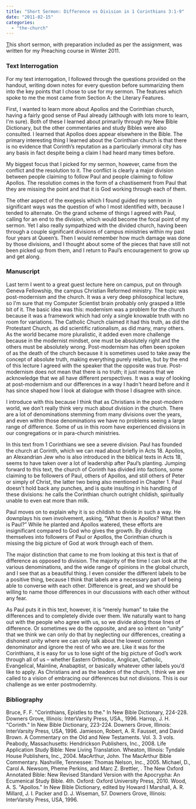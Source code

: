 ```yaml
---
title: "Short Sermon: Difference vs Division in 1 Corinthians 3:1-9"
date: "2011-02-15"
categories: 
  - "the-church"
---
```


[T](http://www.anabaptistredux.com/wp-content/uploads/2013/01/Short-Sermon.pdf "Short Sermon in PDF")his short sermon, with preparation included as per the assignment, was written for my Preaching course in Winter 2011.

### Text Interrogation

For my text interrogation, I followed through the questions provided on the handout, writing down notes for every question before summarizing them into the key points that I chose to use for my sermon. The features which spoke to me the most came from Section A: the Literary Features.

<!--more-->First, I wanted to learn more about Apollos and the Corinthian church, having a fairly good sense of Paul already (although with lots more to learn, I'm sure). Both of these I learned about primarily through my New Bible Dictionary, but the other commentaries and study Bibles were also consulted. I learned that Apollos does appear elsewhere in the Bible. The primary interesting thing I learned about the Corinthian church is that there is no evidence that Corinth’s reputation as a particularly immoral city has any basis in fact despite being a claim I had heard many times before.

My biggest focus that I picked for my sermon, however, came from the conflict and the resolution to it. The conflict is clearly a major division between people claiming to follow Paul and people claiming to follow Apollos. The resolution comes in the form of a chastisement from Paul that they are missing the point and that it is God working through each of them.

The other aspect of the exegesis which I found guided my sermon in significant ways was the question of who I most identified with, because I tended to alternate. On the grand scheme of things I agreed with Paul, calling for an end to the division, which would become the focal point of my sermon. Yet I also really sympathized with the divided church, having been through a couple significant divisions of campus ministries within my past four years at Queen’s. Then I would remember how much damage was done by those divisions, and I thought about some of the pieces that have still not been picked up from them, and I return to Paul’s encouragement to grow up and get along.

### Manuscript

Last term I went to a great guest lecture here on campus, put on through Geneva Fellowship, the campus Christian Reformed ministry. The topic was post-modernism and the church. It was a very deep philosophical lecture, so I'm sure that my Computer Scientist brain probably only grasped a little bit of it. The basic idea was this: modernism was a problem for the church because it was a framework which had only a single knowable truth with no room for variations. The Catholic Church claimed it had this truth, as did the Protestant Church, as did scientific rationalism, as did many, many others. As the world became more pluralistic, it added even more challenge because in the modernist mindset, one must be absolutely right and the others must be absolutely wrong. Post-modernism has often been spoken of as the death of the church because it is sometimes used to take away the concept of absolute truth, making everything purely relative, but by the end of this lecture I agreed with the speaker that the opposite was true. Post-modernism does not mean that there is no truth; it just means that we acknowledge that we all have different perspectives. It was a way of looking at post-modernism and our differences in a way I hadn't heard before and it has since shaped how I look at dialogue with those I disagree with since.

I introduce with this because I think that as Christians in the post-modern world, we don’t really think very much about division in the church. There are a lot of denominations stemming from many divisions over the years, and even within those denominations we have no problems seeing a large range of difference. Some of us in this room have experienced divisions in our congregations or in para-church ministries.

In this text from 1 Corinthians we see a severe division. Paul has founded the church at Corinth, which we can read about briefly in Acts 18. Apollos, an Alexandrian Jew who is also introduced in the biblical texts in Acts 18, seems to have taken over a lot of leadership after Paul’s planting. Jumping forward to this text, the church of Corinth has divided into factions, some claiming to be followers of Paul, others of Apollos, and still others of Peter or simply of Christ, the latter two being also mentioned in Chapter 1. Paul doesn't hold back any punches, and is quite insulting in his handling of these divisions: he calls the Corinthian church outright childish, spiritually unable to even eat more than milk.

Paul moves on to explain why it is so childish to divide in such a way. He downplays his own involvement, asking, “What then is Apollos? What then is Paul?” While he planted and Apollos watered, these efforts are insignificant compared to God who gives the growth. By dividing themselves into followers of Paul or Apollos, the Corinthian church is missing the big picture of God at work through each of them.

The major distinction that came to me from looking at this text is that of difference as opposed to division. The majority of the time I can look at the various denominations, and the wide range of opinions in the global church, and I see that as a beautiful thing. I even consider the different labels to be a positive thing, because I think that labels are a necessary part of being able to converse with each other. Difference is great, and we should be willing to name those differences in our discussions with each other without any fear.

As Paul puts it in this text, however, it is “merely human” to take the differences and to completely divide over them. We naturally want to hang out with the people who agree with us, so we divide along those lines of difference. Or sometimes we do the opposite, and are so intent on “unity” that we think we can only do that by neglecting our differences, creating a dishonest unity where we can only talk about the lowest common denominator and ignore the rest of who we are. Like it was for the Corinthians, it is easy for us to lose sight of the big picture of God’s work through all of us – whether Eastern Orthodox, Anglican, Catholic, Evangelical, Mainline, Anabaptist, or basically whatever other labels you’d like to apply. As Christians and as the leaders of the church, I think we are called to a vision of embracing our differences but not divisions. This is our challenge as we enter postmodernity.

### Bibliography

Bruce, F. F. "Corinthians, Epistles to the." In New Bible Dictionary, 224-228. Downers Grove, Illinois: InterVarsity Press, USA., 1996. Harrop, J. H. "Corinth." In New Bible Dictionary, 223-224. Downers Grove, Illinois: InterVarsity Press, USA, 1996. Jamieson, Robert, A. R. Fausset, and David Brown. A Commentary on the Old and New Testaments. Vol. 3. 3 vols. Peabody, Massachusetts: Hendrickson Publishers, Inc., 2008. Life Application Study Bible: New Living Translation. Wheaton, Illinois: Tyndale House Publishers, Inc., 2004. MacArthur, John. The MacArthur Bible Commentary. Nashville, Tennessee: Thomas Nelson, Inc., 2005. Michael, D., Carol A. Newsom, Pheme Perkins, and Marc Z. Brettler, . The New Oxford Annotated Bible: New Revised Standard Version with the Apocrypha: An Ecumenical Study Bible. 4th. Oxford: Oxford University Press, 2010. Wood, A. S. "Apollos." In New Bible Dictionary, edited by Howard I Marshall, A. R. Millard, J. I. Packer and D. J. Wiseman, 57. Downers Grove, Illinois: InterVarsity Press, USA, 1996.
